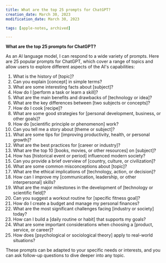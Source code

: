 ```yaml
---
title: What are the top 25 prompts for ChatGPT?
creation_date: March 30, 2023
modification_date: March 30, 2023

tags: [apple-notes, archived]

---
```



**What are the top 25 prompts for ChatGPT?**

As an AI language model, I can respond to a wide variety of prompts. Here are 25 popular prompts for ChatGPT, which cover a range of topics and allow users to explore different aspects of the AI's capabilities:

1. What is the history of [topic]?
2. Can you explain [concept] in simple terms?
3. What are some interesting facts about [subject]?
4. How do I [perform a task or learn a skill]?
5. What are the main benefits and drawbacks of [technology or idea]?
6. What are the key differences between [two subjects or concepts]?
7. How do I cook [recipe]?
8. What are some good strategies for [personal development, business, or other goals]?
9. How do [scientific principle or phenomenon] work?
10. Can you tell me a story about [theme or subject]?
11. What are some tips for [improving productivity, health, or personal growth]?
12. What are the best practices for [career or industry]?
13. What are the top 10 [books, movies, or other resources] on [subject]?
14. How has [historical event or period] influenced modern society?
15. Can you provide a brief overview of [country, culture, or civilization]?
16. What are some common misconceptions about [topic]?
17. What are the ethical implications of [technology, action, or decision]?
18. How can I improve my [communication, leadership, or other interpersonal] skills?
19. What are the major milestones in the development of [technology or scientific field]?
20. Can you suggest a workout routine for [specific fitness goal]?
21. How do I create a budget and manage my personal finances?
22. What are the most significant challenges facing [industry or society] today?
23. How can I build a [daily routine or habit] that supports my goals?
24. What are some important considerations when choosing a [product, service, or career]?
25. How does [psychological or sociological theory] apply to real-world situations?

These prompts can be adapted to your specific needs or interests, and you can ask follow-up questions to dive deeper into any topic.
